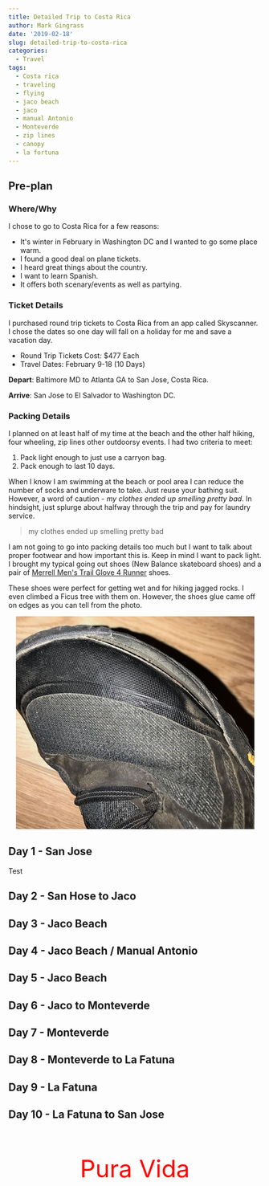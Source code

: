 ```yaml
---
title: Detailed Trip to Costa Rica
author: Mark Gingrass
date: '2019-02-18'
slug: detailed-trip-to-costa-rica
categories:
  - Travel
tags:
  - Costa rica
  - traveling
  - flying
  - jaco beach
  - jaco
  - manual Antonio
  - Monteverde
  - zip lines
  - canopy
  - la fortuna
---
```


## Pre-plan

### Where/Why

I chose to go to Costa Rica for a few reasons:

*  It's winter in February in Washington DC and I wanted to go some place warm.
*  I found a good deal on plane tickets. 
*  I heard great things about the country.
*  I want to learn Spanish.
*  It offers both scenary/events as well as partying.


### Ticket Details

I purchased round trip tickets to Costa Rica from an app called Skyscanner. I chose the dates so one day will fall on a holiday for me and save a vacation day.

*  Round Trip Tickets Cost: $477 Each
*  Travel Dates: February 9-18 (10 Days)

**Depart**: Baltimore MD to Atlanta GA to San Jose, Costa Rica.

**Arrive**: San Jose to El Salvador to Washington DC.


### Packing Details

I planned on at least half of my time at the beach and the other half hiking, four wheeling, zip lines other outdoorsy events. I had two criteria to meet:

1.  Pack light enough to just use a carryon bag. 
2.  Pack enough to last 10 days.

When I know I am swimming at the beach or pool area I can reduce the number of socks and underware to take. Just reuse your bathing suit. However, a word of caution - *my clothes ended up smelling pretty bad*. In hindsight, just splurge about halfway through the trip and pay for laundry service. 

>  my clothes ended up smelling pretty bad


I am not going to go into packing details too much but I want to talk about proper footwear and how important this is. Keep in mind I want to pack light. I brought my typical going out shoes (New Balance skateboard shoes) and a pair of [Merrell Men's Trail Glove 4 Runner](https://www.amazon.com/gp/product/B01MS9J0YB/ref=ppx_yo_dt_b_asin_title_o00__o00_s00?ie=UTF8&psc=1) shoes.

These shoes were perfect for getting wet and for hiking jagged rocks. I even climbed a Ficus tree with them on. However, the shoes glue came off on edges as you can tell from the photo.

<p align="center"><img src="photos/shoe1.jpeg"</img></p>

## Day 1 - San Jose

Test

## Day 2 - San Hose to Jaco

## Day 3 - Jaco Beach

## Day 4 - Jaco Beach / Manual Antonio

## Day 5 - Jaco Beach

## Day 6 - Jaco to Monteverde

## Day 7 - Monteverde

## Day 8 - Monteverde to La Fatuna

## Day 9 - La Fatuna

## Day 10 - La Fatuna to San Jose

<BR><BR>
<p align="center"><font size="20" color="red">Pura Vida</font></p>